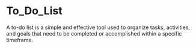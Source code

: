 # To_Do_List
A to-do list is a simple and effective tool used to organize tasks, activities, and goals that need to be completed or accomplished within a specific timeframe.
